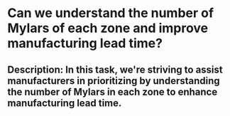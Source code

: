 # Can we understand the number of Mylars of each zone and improve manufacturing lead time?
## Description: In this task, we're striving to assist manufacturers in prioritizing by understanding the number of Mylars in each zone to enhance manufacturing lead time.
